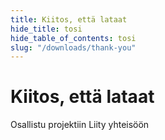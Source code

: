 ```yaml
---
title: Kiitos, että lataat
hide_title: tosi
hide_table_of_contents: tosi
slug: "/downloads/thank-you"
---
```


<div className="text-center margin-top--xl">

# Kiitos, että lataat

<div className="row margin-bottom--lg padding--sm flex-center">
<Link className="button button--outline button--warning button--lg margin--sm" href="/contributing">
  Osallistu projektiin
</Link>
<Link className="button button--outline button--info button--lg margin--sm" href="https://linwood.dev/matrix">
  Liity yhteisöön
</Link>

</div>

</div>
